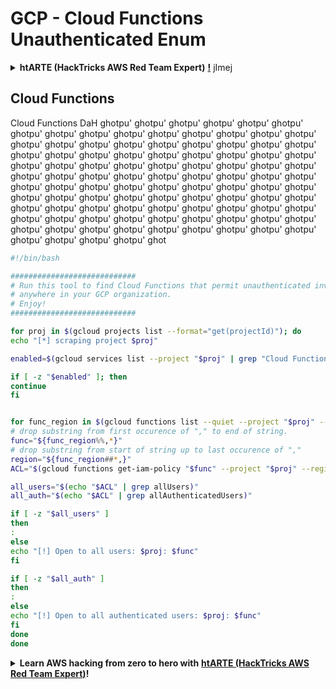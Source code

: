 # GCP - Cloud Functions Unauthenticated Enum

<details>

<summary><strong>htARTE (HackTricks AWS Red Team Expert)</strong> <a href="https://training.hacktricks.xyz/courses/arte"><strong>!</strong></a> jImej</summary>

Ha'DIbaH HackTricks vItlhutlh:

* **tlhIngan Hol** **HackTricks** **advertised** **company** **want** **or** **HackTricks** **PDF** **download** **to'wI'** [**SUBSCRIPTION PLANS**](https://github.com/sponsors/carlospolop) **Check**!
* [**official PEASS & HackTricks swag**](https://peass.creator-spring.com) **Get**
* [**The PEASS Family**](https://opensea.io/collection/the-peass-family) **Discover**, [**NFTs**](https://opensea.io/collection/the-peass-family) **our collection** **exclusive**
* 💬 [**Discord group**](https://discord.gg/hRep4RUj7f) **Join** **or** [**telegram group**](https://t.me/peass) **or** **follow** **me** **Twitter** 🐦 [**@carlospolopm**](https://twitter.com/carlospolopm)**.**
* **Share** **your hacking tricks** **by submitting PRs** **to the** [**HackTricks**](https://github.com/carlospolop/hacktricks) **and** [**HackTricks Cloud**](https://github.com/carlospolop/hacktricks-cloud) **github repos.**

</details>

## Cloud Functions

Cloud Functions DaH ghotpu' ghotpu' ghotpu' ghotpu' ghotpu' ghotpu' ghotpu' ghotpu' ghotpu' ghotpu' ghotpu' ghotpu' ghotpu' ghotpu' ghotpu' ghotpu' ghotpu' ghotpu' ghotpu' ghotpu' ghotpu' ghotpu' ghotpu' ghotpu' ghotpu' ghotpu' ghotpu' ghotpu' ghotpu' ghotpu' ghotpu' ghotpu' ghotpu' ghotpu' ghotpu' ghotpu' ghotpu' ghotpu' ghotpu' ghotpu' ghotpu' ghotpu' ghotpu' ghotpu' ghotpu' ghotpu' ghotpu' ghotpu' ghotpu' ghotpu' ghotpu' ghotpu' ghotpu' ghotpu' ghotpu' ghotpu' ghotpu' ghotpu' ghotpu' ghotpu' ghotpu' ghotpu' ghotpu' ghotpu' ghotpu' ghotpu' ghotpu' ghotpu' ghotpu' ghotpu' ghotpu' ghotpu' ghotpu' ghotpu' ghotpu' ghotpu' ghotpu' ghotpu' ghotpu' ghotpu' ghotpu' ghotpu' ghotpu' ghotpu' ghotpu' ghotpu' ghotpu' ghotpu' ghotpu' ghotpu' ghotpu' ghotpu' ghotpu' ghotpu' ghotpu' ghotpu' ghotpu' ghotpu' ghotpu' ghotpu' ghot
```bash
#!/bin/bash

############################
# Run this tool to find Cloud Functions that permit unauthenticated invocations
# anywhere in your GCP organization.
# Enjoy!
############################

for proj in $(gcloud projects list --format="get(projectId)"); do
echo "[*] scraping project $proj"

enabled=$(gcloud services list --project "$proj" | grep "Cloud Functions API")

if [ -z "$enabled" ]; then
continue
fi


for func_region in $(gcloud functions list --quiet --project "$proj" --format="value[separator=','](NAME,REGION)"); do
# drop substring from first occurence of "," to end of string.
func="${func_region%%,*}"
# drop substring from start of string up to last occurence of ","
region="${func_region##*,}"
ACL="$(gcloud functions get-iam-policy "$func" --project "$proj" --region "$region")"

all_users="$(echo "$ACL" | grep allUsers)"
all_auth="$(echo "$ACL" | grep allAuthenticatedUsers)"

if [ -z "$all_users" ]
then
:
else
echo "[!] Open to all users: $proj: $func"
fi

if [ -z "$all_auth" ]
then
:
else
echo "[!] Open to all authenticated users: $proj: $func"
fi
done
done
```
<details>

<summary><strong>Learn AWS hacking from zero to hero with</strong> <a href="https://training.hacktricks.xyz/courses/arte"><strong>htARTE (HackTricks AWS Red Team Expert)</strong></a><strong>!</strong></summary>

Other ways to support HackTricks:

* If you want to see your **company advertised in HackTricks** or **download HackTricks in PDF** Check the [**SUBSCRIPTION PLANS**](https://github.com/sponsors/carlospolop)!
* Get the [**official PEASS & HackTricks swag**](https://peass.creator-spring.com)
* Discover [**The PEASS Family**](https://opensea.io/collection/the-peass-family), our collection of exclusive [**NFTs**](https://opensea.io/collection/the-peass-family)
* **Join the** 💬 [**Discord group**](https://discord.gg/hRep4RUj7f) or the [**telegram group**](https://t.me/peass) or **follow** me on **Twitter** 🐦 [**@carlospolopm**](https://twitter.com/carlospolopm)**.**
* **Share your hacking tricks by submitting PRs to the** [**HackTricks**](https://github.com/carlospolop/hacktricks) and [**HackTricks Cloud**](https://github.com/carlospolop/hacktricks-cloud)
* &#x20;github repos.

</details>
